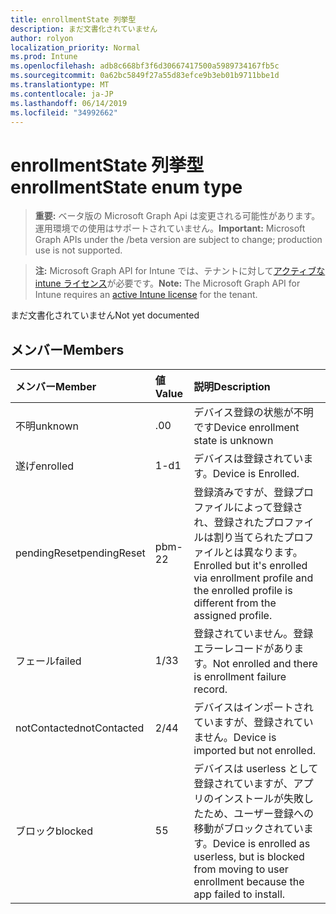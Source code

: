 ```yaml
---
title: enrollmentState 列挙型
description: まだ文書化されていません
author: rolyon
localization_priority: Normal
ms.prod: Intune
ms.openlocfilehash: adb8c668bf3f6d30667417500a5989734167fb5c
ms.sourcegitcommit: 0a62bc5849f27a55d83efce9b3eb01b9711bbe1d
ms.translationtype: MT
ms.contentlocale: ja-JP
ms.lasthandoff: 06/14/2019
ms.locfileid: "34992662"
---
```

# <a name="enrollmentstate-enum-type"></a><span data-ttu-id="5a07f-103">enrollmentState 列挙型</span><span class="sxs-lookup"><span data-stu-id="5a07f-103">enrollmentState enum type</span></span>

> <span data-ttu-id="5a07f-104">**重要:** ベータ版の Microsoft Graph Api は変更される可能性があります。運用環境での使用はサポートされていません。</span><span class="sxs-lookup"><span data-stu-id="5a07f-104">**Important:** Microsoft Graph APIs under the /beta version are subject to change; production use is not supported.</span></span>

> <span data-ttu-id="5a07f-105">**注:** Microsoft Graph API for Intune では、テナントに対して[アクティブな intune ライセンス](https://go.microsoft.com/fwlink/?linkid=839381)が必要です。</span><span class="sxs-lookup"><span data-stu-id="5a07f-105">**Note:** The Microsoft Graph API for Intune requires an [active Intune license](https://go.microsoft.com/fwlink/?linkid=839381) for the tenant.</span></span>

<span data-ttu-id="5a07f-106">まだ文書化されていません</span><span class="sxs-lookup"><span data-stu-id="5a07f-106">Not yet documented</span></span>

## <a name="members"></a><span data-ttu-id="5a07f-107">メンバー</span><span class="sxs-lookup"><span data-stu-id="5a07f-107">Members</span></span>
|<span data-ttu-id="5a07f-108">メンバー</span><span class="sxs-lookup"><span data-stu-id="5a07f-108">Member</span></span>|<span data-ttu-id="5a07f-109">値</span><span class="sxs-lookup"><span data-stu-id="5a07f-109">Value</span></span>|<span data-ttu-id="5a07f-110">説明</span><span class="sxs-lookup"><span data-stu-id="5a07f-110">Description</span></span>|
|:---|:---|:---|
|<span data-ttu-id="5a07f-111">不明</span><span class="sxs-lookup"><span data-stu-id="5a07f-111">unknown</span></span>|<span data-ttu-id="5a07f-112">.0</span><span class="sxs-lookup"><span data-stu-id="5a07f-112">0</span></span>|<span data-ttu-id="5a07f-113">デバイス登録の状態が不明です</span><span class="sxs-lookup"><span data-stu-id="5a07f-113">Device enrollment state is unknown</span></span>|
|<span data-ttu-id="5a07f-114">遂げ</span><span class="sxs-lookup"><span data-stu-id="5a07f-114">enrolled</span></span>|<span data-ttu-id="5a07f-115">1-d</span><span class="sxs-lookup"><span data-stu-id="5a07f-115">1</span></span>|<span data-ttu-id="5a07f-116">デバイスは登録されています。</span><span class="sxs-lookup"><span data-stu-id="5a07f-116">Device is Enrolled.</span></span>|
|<span data-ttu-id="5a07f-117">pendingReset</span><span class="sxs-lookup"><span data-stu-id="5a07f-117">pendingReset</span></span>|<span data-ttu-id="5a07f-118">pbm-2</span><span class="sxs-lookup"><span data-stu-id="5a07f-118">2</span></span>|<span data-ttu-id="5a07f-119">登録済みですが、登録プロファイルによって登録され、登録されたプロファイルは割り当てられたプロファイルとは異なります。</span><span class="sxs-lookup"><span data-stu-id="5a07f-119">Enrolled but it's enrolled via enrollment profile and the enrolled profile is different from the assigned profile.</span></span>|
|<span data-ttu-id="5a07f-120">フェール</span><span class="sxs-lookup"><span data-stu-id="5a07f-120">failed</span></span>|<span data-ttu-id="5a07f-121">1/3</span><span class="sxs-lookup"><span data-stu-id="5a07f-121">3</span></span>|<span data-ttu-id="5a07f-122">登録されていません。登録エラーレコードがあります。</span><span class="sxs-lookup"><span data-stu-id="5a07f-122">Not enrolled and there is enrollment failure record.</span></span>|
|<span data-ttu-id="5a07f-123">notContacted</span><span class="sxs-lookup"><span data-stu-id="5a07f-123">notContacted</span></span>|<span data-ttu-id="5a07f-124">2/4</span><span class="sxs-lookup"><span data-stu-id="5a07f-124">4</span></span>|<span data-ttu-id="5a07f-125">デバイスはインポートされていますが、登録されていません。</span><span class="sxs-lookup"><span data-stu-id="5a07f-125">Device is imported but not enrolled.</span></span>|
|<span data-ttu-id="5a07f-126">ブロック</span><span class="sxs-lookup"><span data-stu-id="5a07f-126">blocked</span></span>|<span data-ttu-id="5a07f-127">5</span><span class="sxs-lookup"><span data-stu-id="5a07f-127">5</span></span>|<span data-ttu-id="5a07f-128">デバイスは userless として登録されていますが、アプリのインストールが失敗したため、ユーザー登録への移動がブロックされています。</span><span class="sxs-lookup"><span data-stu-id="5a07f-128">Device is enrolled as userless, but is blocked from moving to user enrollment because the app failed to install.</span></span>|





